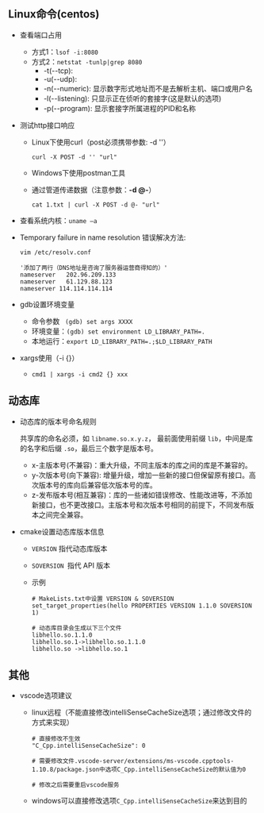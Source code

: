 ## Linux命令(centos)
- 查看端口占用
  - 方式1：`lsof -i:8080`
  - 方式2：`netstat -tunlp|grep 8080` 
    - -t(--tcp): 
    - -u(--udp): 
    - -n(--numeric): 显示数字形式地址而不是去解析主机、端口或用户名
    - -l(--listening): 只显示正在侦听的套接字(这是默认的选项)
    - -p(--program):  显示套接字所属进程的PID和名称

- 测试http接口响应

  - Linux下使用curl（post必须携带参数: -d ''）

    `curl -X POST -d '' "url"`

  - Windows下使用postman工具

  - 通过管道传递数据（注意参数：**-d @-**）

    `cat 1.txt | curl -X POST -d @- "url"`
  
- 查看系统内核：`uname –a`

- Temporary failure in name resolution 错误解决方法:

  ```
  vim /etc/resolv.conf
  
  '添加了两行（DNS地址是咨询了服务器运营商得知的）'
  nameserver   202.96.209.133
  nameserver   61.129.88.123
  nameserver 114.114.114.114
  ```

- gdb设置环境变量
  - 命令参数 ` (gdb) set args XXXX`
  - 环境变量：`(gdb) set environment LD_LIBRARY_PATH=.`
  - 本地运行：`export LD_LIBRARY_PATH=.;$LD_LIBRARY_PATH`
  
- xargs使用（-i {}）

  - `cmd1 | xargs -i cmd2 {} xxx`

## 动态库

- 动态库的版本号命名规则

  共享库的命名必须，如 `libname.so.x.y.z`， 最前面使用前缀 `lib`，中间是库的名字和后缀 `.so`，最后三个数字是版本号。

  - x-主版本号(不兼容)：重大升级，不同主版本的库之间的库是不兼容的。
  - y-次版本号(向下兼容): 增量升级，增加一些新的接口但保留原有接口。高次版本号的库向后兼容低次版本号的库。
  - z-发布版本号(相互兼容)：库的一些诸如错误修改、性能改进等，不添加新接口，也不更改接口。主版本号和次版本号相同的前提下，不同发布版本之间完全兼容。

- cmake设置动态库版本信息

  - `VERSION` 指代动态库版本

  - `SOVERSION `指代 API 版本

  - 示例

    ```
    # MakeLists.txt中设置 VERSION & SOVERSION
    set_target_properties(hello PROPERTIES VERSION 1.1.0 SOVERSION 1)
    
    # 动态库目录会生成以下三个文件
    libhello.so.1.1.0
    libhello.so.1->libhello.so.1.1.0
    libhello.so ->libhello.so.1
    ```

## 其他

- vscode选项建议

  - linux远程（不能直接修改intelliSenseCacheSize选项；通过修改文件的方式来实现）

    ```
    # 直接修改不生效
    "C_Cpp.intelliSenseCacheSize": 0
    
    # 需要修改文件.vscode-server/extensions/ms-vscode.cpptools-1.10.8/package.json中选项C_Cpp.intelliSenseCacheSize的默认值为0
    
    # 修改之后需要重启vscode服务
    ```

  - windows可以直接修改选项`C_Cpp.intelliSenseCacheSize`来达到目的

